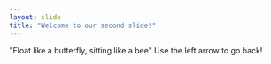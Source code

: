 ```yaml
---
layout: slide
title: "Welcome to our second slide!"
---
```

"Float like a butterfly, sitting like a bee"
Use the left arrow to go back!
